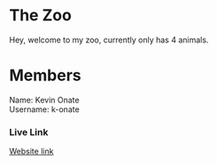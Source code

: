 # The Zoo
Hey, welcome to my zoo, currently only has 4 animals.

# Members
Name: Kevin Onate<br/>
Username: k-onate

### Live Link
[Website link](https://k-onate.github.io/CSCI39548-assignment-1/)

